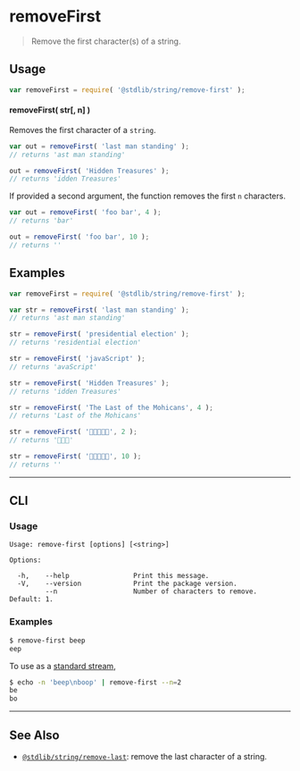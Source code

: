<!--

@license Apache-2.0

Copyright (c) 2018 The Stdlib Authors.

Licensed under the Apache License, Version 2.0 (the "License");
you may not use this file except in compliance with the License.
You may obtain a copy of the License at

   http://www.apache.org/licenses/LICENSE-2.0

Unless required by applicable law or agreed to in writing, software
distributed under the License is distributed on an "AS IS" BASIS,
WITHOUT WARRANTIES OR CONDITIONS OF ANY KIND, either express or implied.
See the License for the specific language governing permissions and
limitations under the License.

-->

# removeFirst

> Remove the first character(s) of a string.

<section class="usage">

## Usage

```javascript
var removeFirst = require( '@stdlib/string/remove-first' );
```

#### removeFirst( str\[, n] )

Removes the first character of a `string`.

```javascript
var out = removeFirst( 'last man standing' );
// returns 'ast man standing'

out = removeFirst( 'Hidden Treasures' );
// returns 'idden Treasures'
```

If provided a second argument, the function removes the first `n` characters.

```javascript
var out = removeFirst( 'foo bar', 4 );
// returns 'bar'

out = removeFirst( 'foo bar', 10 );
// returns ''
```

</section>

<!-- /.usage -->

<section class="examples">

## Examples

<!-- eslint no-undef: "error" -->

```javascript
var removeFirst = require( '@stdlib/string/remove-first' );

var str = removeFirst( 'last man standing' );
// returns 'ast man standing'

str = removeFirst( 'presidential election' );
// returns 'residential election'

str = removeFirst( 'javaScript' );
// returns 'avaScript'

str = removeFirst( 'Hidden Treasures' );
// returns 'idden Treasures'

str = removeFirst( 'The Last of the Mohicans', 4 );
// returns 'Last of the Mohicans'

str = removeFirst( '🐶🐮🐷🐰🐸', 2 );
// returns '🐷🐰🐸'

str = removeFirst( '🐶🐮🐷🐰🐸', 10 );
// returns ''
```

</section>

<!-- /.examples -->

* * *

<section class="cli">

## CLI

<section class="usage">

### Usage

```text
Usage: remove-first [options] [<string>]

Options:

  -h,    --help                Print this message.
  -V,    --version             Print the package version.
         --n                   Number of characters to remove. Default: 1.
```

</section>

<!-- /.usage -->

<section class="examples">

### Examples

```bash
$ remove-first beep
eep
```

To use as a [standard stream][standard-streams],

```bash
$ echo -n 'beep\nboop' | remove-first --n=2
be
bo
```

</section>

<!-- /.examples -->

</section>

<!-- /.cli -->

<!-- Section for related `stdlib` packages. Do not manually edit this section, as it is automatically populated. -->

<section class="related">

* * *

## See Also

-   <span class="package-name">[`@stdlib/string/remove-last`][@stdlib/string/remove-last]</span><span class="delimiter">: </span><span class="description">remove the last character of a string.</span>

</section>

<!-- /.related -->

<!-- Section for all links. Make sure to keep an empty line after the `section` element and another before the `/section` close. -->

<section class="links">

[standard-streams]: https://en.wikipedia.org/wiki/Standard_streams

<!-- <related-links> -->

[@stdlib/string/remove-last]: https://github.com/stdlib-js/stdlib/tree/develop/lib/node_modules/%40stdlib/string/remove-last

<!-- </related-links> -->

</section>

<!-- /.links -->
